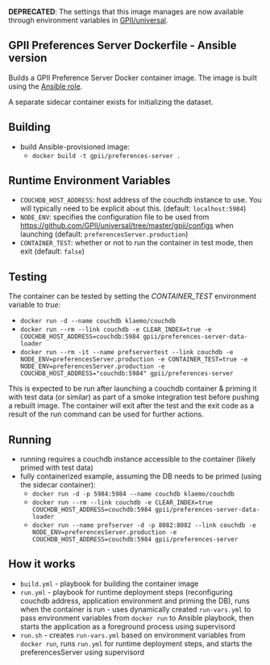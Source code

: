 **DEPRECATED**: The settings that this image manages are now available through environment variables in [GPII/universal](https://github.com/GPII/universal).

## GPII Preferences Server Dockerfile - Ansible version

Builds a GPII Preference Server Docker container image. The image is built using the [Ansible role](https://github.com/gpii-ops/ansible-preferences-server).

A separate sidecar container exists for initializing the dataset.

## Building

- build Ansible-provisioned image:
    - `docker build -t gpii/preferences-server .`

## Runtime Environment Variables

- `COUCHDB_HOST_ADDRESS`: host address of the couchdb instance to use. You will typically need to be explicit about this. (default: `localhost:5984`)
- `NODE_ENV`: specifies the configuration file to be used from https://github.com/GPII/universal/tree/master/gpii/configs when launching (default: `preferencesServer.production`)
- `CONTAINER_TEST`: whether or not to run the container in test mode, then exit (default: `false`)

## Testing

The container can be tested by setting the *CONTAINER_TEST* environment variable to *true*:
- `docker run -d --name couchdb klaemo/couchdb`
- `docker run --rm --link couchdb -e CLEAR_INDEX=true -e COUCHDB_HOST_ADDRESS=couchdb:5984 gpii/preferences-server-data-loader`
- `docker run --rm -it --name prefservertest --link couchdb -e NODE_ENV=preferencesServer.production -e CONTAINER_TEST=true -e NODE_ENV=preferencesServer.production -e COUCHDB_HOST_ADDRESS="couchdb:5984" gpii/preferences-server`

This is expected to be run after launching a couchdb container & priming it with test data (or similar) as part of a smoke integration test before pushing a rebuilt image. The container will exit after the test and the exit code as a result of the run command can be used for further actions.

## Running

- running requires a couchdb instance accessible to the container (likely primed with test data)
- fully containerized example, assuming the DB needs to be primed (using the sidecar container):
    - `docker run -d -p 5984:5984 --name couchdb klaemo/couchdb`
    - `docker run --rm --link couchdb -e CLEAR_INDEX=true COUCHDB_HOST_ADDRESS=couchdb:5984 gpii/preferences-server-data-loader`
    - `docker run --name prefserver -d -p 8082:8082 --link couchdb -e NODE_ENV=preferencesServer.production -e COUCHDB_HOST_ADDRESS=couchdb:5984 gpii/preferences-server`

## How it works
- `build.yml` - playbook for building the container image
- `run.yml` - playbook for runtime deployment steps (reconfiguring couchdb address, application environment and priming the DB), runs when the container is run - uses dynamically created `run-vars.yml` to pass environment variables from `docker run` to Ansible playbook, then starts the application as a foreground process using supervisord
- `run.sh` - creates `run-vars.yml` based on environment variables from `docker run`, runs `run.yml` for runtime deployment steps, and starts the preferencesServer using supervisord
